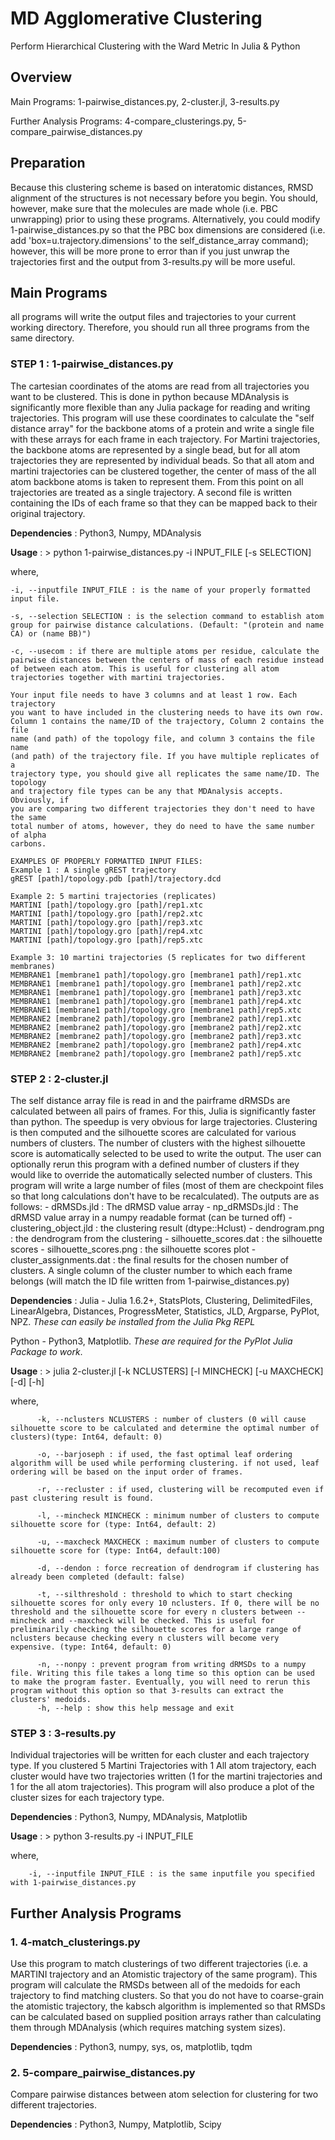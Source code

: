 # MD Agglomerative Clustering

Perform Hierarchical Clustering with the Ward Metric In Julia & Python

## Overview
Main Programs: 1-pairwise_distances.py, 2-cluster.jl, 3-results.py

Further Analysis Programs: 4-compare_clusterings.py, 5-compare_pairwise_distances.py

## Preparation
Because this clustering scheme is based on interatomic distances, RMSD alignment
of the structures is not necessary before you begin. You should, however, make
sure that the molecules are made whole (i.e. PBC unwrapping) prior to using these
programs. Alternatively, you could modify 1-pairwise_distances.py so that the
PBC box dimensions are considered (i.e. add 'box=u.trajectory.dimensions' to
the self_distance_array command); however, this will be more prone to error than if
you just unwrap the trajectories first and the output from 3-results.py will be
more useful.

## Main Programs
all programs will write the output files and trajectories to your current working directory. Therefore, you should run all three programs from the same directory.

### STEP 1 : 1-pairwise_distances.py
The cartesian coordinates of the atoms are read from all trajectories you want to be
clustered. This is done in python because MDAnalysis is significantly more flexible than
any Julia package for reading and writing trajectories. This program will use these
coordinates to calculate the "self distance array" for the backbone atoms of a protein
and write a single file with these arrays for each frame in each trajectory. For Martini
trajectories, the backbone atoms are represented by a single bead, but for all atom trajectories
they are represented by individual beads. So that all atom and martini trajectories can be
clustered together, the center of mass of the all atom backbone atoms is taken to represent
them. From this point on all trajectories are treated as a single trajectory. A second file
is written containing the IDs of each frame so that they can be mapped back to their
original trajectory.

**Dependencies** : Python3, Numpy, MDAnalysis

**Usage** : > python 1-pairwise_distances.py -i INPUT_FILE [-s SELECTION]

where,
    
    -i, --inputfile INPUT_FILE : is the name of your properly formatted input file.

    -s, --selection SELECTION : is the selection command to establish atom group for pairwise distance calculations. (Default: "(protein and name CA) or (name BB)")

    -c, --usecom : if there are multiple atoms per residue, calculate the pairwise distances between the centers of mass of each residue instead of between each atom. This is useful for clustering all atom trajectories together with martini trajectories.

    Your input file needs to have 3 columns and at least 1 row. Each trajectory
    you want to have included in the clustering needs to have its own row.
    Column 1 contains the name/ID of the trajectory, Column 2 contains the file
    name (and path) of the topology file, and column 3 contains the file name
    (and path) of the trajectory file. If you have multiple replicates of a
    trajectory type, you should give all replicates the same name/ID. The topology
    and trajectory file types can be any that MDAnalysis accepts. Obviously, if
    you are comparing two different trajectories they don't need to have the same
    total number of atoms, however, they do need to have the same number of alpha
    carbons.

    EXAMPLES OF PROPERLY FORMATTED INPUT FILES:
    Example 1 : A single gREST trajectory
    gREST [path]/topology.pdb [path]/trajectory.dcd

    Example 2: 5 martini trajectories (replicates)
    MARTINI [path]/topology.gro [path]/rep1.xtc
    MARTINI [path]/topology.gro [path]/rep2.xtc
    MARTINI [path]/topology.gro [path]/rep3.xtc
    MARTINI [path]/topology.gro [path]/rep4.xtc
    MARTINI [path]/topology.gro [path]/rep5.xtc

    Example 3: 10 martini trajectories (5 replicates for two different membranes)
    MEMBRANE1 [membrane1 path]/topology.gro [membrane1 path]/rep1.xtc
    MEMBRANE1 [membrane1 path]/topology.gro [membrane1 path]/rep2.xtc
    MEMBRANE1 [membrane1 path]/topology.gro [membrane1 path]/rep3.xtc
    MEMBRANE1 [membrane1 path]/topology.gro [membrane1 path]/rep4.xtc
    MEMBRANE1 [membrane1 path]/topology.gro [membrane1 path]/rep5.xtc
    MEMBRANE2 [membrane2 path]/topology.gro [membrane2 path]/rep1.xtc
    MEMBRANE2 [membrane2 path]/topology.gro [membrane2 path]/rep2.xtc
    MEMBRANE2 [membrane2 path]/topology.gro [membrane2 path]/rep3.xtc
    MEMBRANE2 [membrane2 path]/topology.gro [membrane2 path]/rep4.xtc
    MEMBRANE2 [membrane2 path]/topology.gro [membrane2 path]/rep5.xtc

### STEP 2 : 2-cluster.jl
The self distance array file is read in and the pairframe dRMSDs are calculated
between all pairs of frames. For this, Julia is significantly faster than python.
The speedup is very obvious for large trajectories. Clustering is then computed and the
silhouette scores are calculated for various numbers of clusters. The number of clusters
with the highest silhouette score is automatically selected to be used to write the output.
The user can optionally rerun this program with a defined number of clusters if they
would like to override the automatically selected number of clusters. This program will
write a large number of files (most of them are checkpoint files so that long calculations
don't have to be recalculated). The outputs are as follows:
    - dRMSDs.jld : The dRMSD value array
    - np_dRMSDs.jld : The dRMSD value array in a numpy readable format (can be turned off)
    - clustering_object.jld : the clustering result (dtype::Hclust)
    - dendrogram.png : the dendrogram from the clustering
    - silhouette_scores.dat : the silhouette scores
    - silhouette_scores.png : the silhouette scores plot
    - cluster_assignments.dat : the final results for the chosen number of clusters. A single
                                column of the cluster number to which each frame belongs (will
                                match the ID file written from 1-pairwise_distances.py)

**Dependencies** : Julia - Julia 1.6.2+, StatsPlots, Clustering, DelimitedFiles, LinearAlgebra, Distances, ProgressMeter, Statistics, JLD, Argparse, PyPlot, NPZ. *These can easily be installed from the Julia Pkg REPL*

Python - Python3, Matplotlib. *These are required for the PyPlot Julia Package to work*.

**Usage** : > julia 2-cluster.jl [-k NCLUSTERS] [-l MINCHECK] [-u MAXCHECK] [-d] [-h]

where,

          -k, --nclusters NCLUSTERS : number of clusters (0 will cause silhouette score to be calculated and determine the optimal number of clusters)(type: Int64, default: 0)

          -o, --barjoseph : if used, the fast optimal leaf ordering algorithm will be used while performing clustering. if not used, leaf ordering will be based on the input order of frames.

          -r, --recluster : if used, clustering will be recomputed even if past clustering result is found.

          -l, --mincheck MINCHECK : minimum number of clusters to compute silhouette score for (type: Int64, default: 2)

          -u, --maxcheck MAXCHECK : maximum number of clusters to compute silhouette score for (type: Int64, default:100)

          -d, --dendon : force recreation of dendrogram if clustering has already been completed (default: false)

          -t, --silthreshold : threshold to which to start checking silhouette scores for only every 10 nclusters. If 0, there will be no threshold and the silhouette score for every n clusters between --mincheck and --maxcheck will be checked. This is useful for preliminarily checking the silhouette scores for a large range of nclusters because checking every n clusters will become very expensive. (type: Int64, default: 0)

          -n, --nonpy : prevent program from writing dRMSDs to a numpy file. Writing this file takes a long time so this option can be used to make the program faster. Eventually, you will need to rerun this program without this option so that 3-results can extract the clusters' medoids.
          -h, --help : show this help message and exit

### STEP 3 : 3-results.py
Individual trajectories will be written for each cluster and each trajectory type. If you clustered 5 Martini Trajectories with 1 All atom trajectory, each cluster would have two trajectories written (1 for the martini trajectories and 1 for the all atom trajectories). This program will also produce a plot of the cluster sizes for each trajectory type.

**Dependencies** : Python3, Numpy, MDAnalysis, Matplotlib

**Usage** : > python 3-results.py -i INPUT_FILE

where,

        -i, --inputfile INPUT_FILE : is the same inputfile you specified with 1-pairwise_distances.py

## Further Analysis Programs
### 1. 4-match_clusterings.py
Use this program to match clusterings of two different trajectories (i.e. a MARTINI trajectory and an Atomistic trajectory of the same program). This program will calculate the RMSDs between all of the medoids for each trajectory to find matching clusters. So that you do not have to coarse-grain the atomistic trajectory, the kabsch algorithm is implemented so that RMSDs can be calculated based on supplied position arrays rather than calculating them through MDAnalysis (which requires matching system sizes).

 **Dependencies** : Python3, numpy, sys, os, matplotlib, tqdm

### 2. 5-compare_pairwise_distances.py
Compare pairwise distances between atom selection for clustering for two different trajectories. 

**Dependencies** : Python3, Numpy, Matplotlib, Scipy
